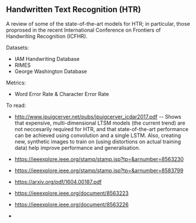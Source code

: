 ## Handwritten Text Recognition (HTR)
A review of some of the state-of-the-art models for HTR; in particular, those proprosed in the recent International Conference on Frontiers of Handwriting Recognition (ICFHR).

Datasets:
- IAM Handwriting Database
- RIMES
- George Washington Database

Metrics:
- Word Error Rate & Character Error Rate

To read:
- http://www.jpuigcerver.net/pubs/jpuigcerver_icdar2017.pdf
-- Shows that expensive, multi-dimensional LTSM models (the current trend) are not neccesarily required for HTR, and that state-of-the-art performance can be achieved using convolution and a single LSTM. Also, creating new, synthetic images to train on (using distortions on actual training data) help improve performance and generalisation.

- https://ieeexplore.ieee.org/stamp/stamp.jsp?tp=&arnumber=8563230
- https://ieeexplore.ieee.org/stamp/stamp.jsp?tp=&arnumber=8583799
- https://arxiv.org/pdf/1604.00187.pdf
- https://ieeexplore.ieee.org/document/8563223
- https://ieeexplore.ieee.org/document/8563226
- 
